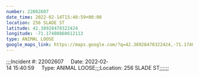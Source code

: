 ```yaml
---
number: 22002607
date_time: 2022-02-14T15:40:59+00:00
location: 256 SLADE ST
latitude: 42.38928478322424
longitude: -71.17480860612113
type: ANIMAL LOOSE
google_maps_link: https://maps.google.com/?q=42.38928478322424,-71.17480860612113
---
```


;;;Incident #: 22002607     Date: 2022‐02‐14 15:40:59     Type: ANIMAL LOOSE;;;Location: 256 SLADE ST;;;;;;
